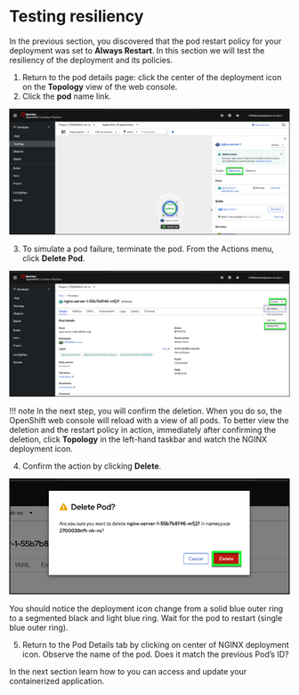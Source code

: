 # Testing resiliency

In the previous section, you discovered that the pod restart policy for your deployment was set to **Always Restart**. In this section we will test the resiliency of the deployment and its policies.

1. Return to the pod details page: click the center of the deployment icon on the **Topology** view of the web console.
2. Click the **pod** name link.

![](_attachments/OCP-resiliency-resources.png)

3. To simulate a pod failure, terminate the pod. From the Actions menu, click **Delete Pod**.

![](_attachments/OCP-resiliency-actions-menu.png)

!!! note
    In the next step, you will confirm the deletion.  When you do so, the OpenShift web console will reload with a view of all pods.  To better view the deletion and the restart policy in action, immediately after confirming the deletion, click **Topology** in the left-hand taskbar and watch the NGINX deployment icon.

4. Confirm the action by clicking **Delete**.

![](_attachments/OCP-resiliency-pod-delete-confirm.png)

You should notice the deployment icon change from a solid blue outer ring to a segmented black and light blue ring. Wait for the pod to restart (single blue outer ring).

5. Return to the Pod Details tab by clicking on center of NGINX deployment icon. Observe the name of the pod. Does it match the previous Pod’s ID?

In the next section learn how to you can access and update your containerized application.

